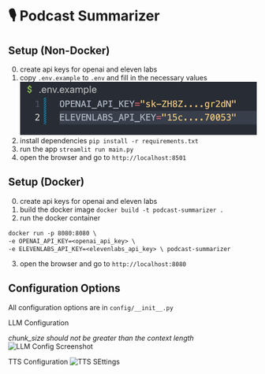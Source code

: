 # 🎙️ Podcast Summarizer



## Setup (Non-Docker)
0. create api keys for openai and eleven labs
1. copy `.env.example` to `.env` and fill in the necessary values
![ENV Sample](docs/env.png)
2. install dependencies `pip install -r requirements.txt`
3. run the app `streamlit run main.py`
4. open the browser and go to `http://localhost:8501`

## Setup (Docker)
0. create api keys for openai and eleven labs
1. build the docker image `docker build -t podcast-summarizer .`
2. run the docker container

```
docker run -p 8080:8080 \
-e OPENAI_API_KEY=<openai_api_key> \
-e ELEVENLABS_API_KEY=<elevenlabs_api_key> \ podcast-summarizer
``````

3. open the browser and go to `http://localhost:8080`

## Configuration Options
All configuration options are in `config/__init__.py`

LLM Configuration

*chunk_size should not be greater than the context length*
![LLM Config Screenshot](docs/llm.png)

TTS Configuration
![TTS SEttings](docs/tts.png)

